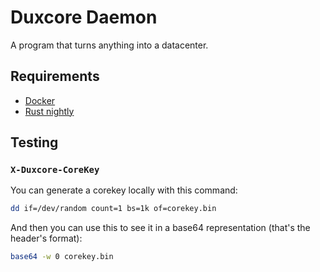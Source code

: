# Duxcore Daemon

A program that turns anything into a datacenter.

## Requirements

- [Docker](https://docker.com)
- [Rust nightly](https://rustup.rs/)

## Testing

### `X-Duxcore-CoreKey`

You can generate a corekey locally with this command:

```sh
dd if=/dev/random count=1 bs=1k of=corekey.bin
```

And then you can use this to see it in a base64 representation (that's the
header's format):

```sh
base64 -w 0 corekey.bin
```
